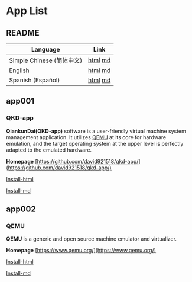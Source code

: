# App List

## README
| Language | Link |
|----------|------|
| Simple Chinese (简体中文) | [html](./index.html) [md](./README.md) |
| English | [html](./index.en.html) [md](./README.en.md) |
| Spanish (Español) | [html](./index.es.html) [md](./README.es.md) |

## app001

### QKD-app

  **QiankunDai(QKD-app)** software is a user-friendly virtual machine system management application. It utilizes [QEMU](https://www.qemu.org/) at its core for hardware emulation, and the target operating system at the upper level is perfectly adapted to the emulated hardware.

  **Homepage** [https://github.com/david921518/qkd-app/](https://github.com/david921518/qkd-app/)

  [Install-html](./app001/index.en.html)

  [Install-md](./app001/README.en.md)

## app002

### QEMU

  **QEMU** is a generic and open source machine emulator and virtualizer.

  **Homepage** [https://www.qemu.org/](https://www.qemu.org/)

  [Install-html](./app002/index.en.html)

  [Install-md](./app002/README.en.md)

